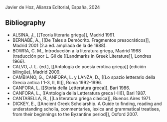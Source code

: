 Javier de Hoz, Alianza Editorial, España, 2024

## Bibliography

- ALSINA, J., [[Teoría literaria griega]], Madrid 1991.
- BERNABÉ, A., [[De Tales a Demócrito. Fragmentos presocráticos]], Madrid 2001 (2.a ed. ampliada de la de 1988).
- BOWRA, C. M., Introducción a la literatura griega, Madrid 1968 (traducción por L. Gil de [[Landmarks in Greek Literature]], Londres 1966).
- CALVO, J. L. (ed.), [[Antología de poesía erótica griega]] (edición bilingüe), Madrid 2009.
- CAMBIANO, G., CANFORA, L. y LANZA, D., [[Lo spazio letterario della Grecia antica I 1-3, II, III]], Roma 1992-1996.
- CANFORA, L. [[Storia della Letteratura greca]], Bari 1986.
- CANFORA, L., [[Antologia della Letteratura greca I-III]], Bari 1987.
- CANTARELLA, R., [[La literatura griega clásica]], Buenos Aires 1971.
- DICKEY, E., [[Ancient Greek Scholarship. A Guide to finding, reading and understanding scholia, commentaries, lexica and grammatical treatises, from their beginnings to the Byzantine period]], Oxford 2007.